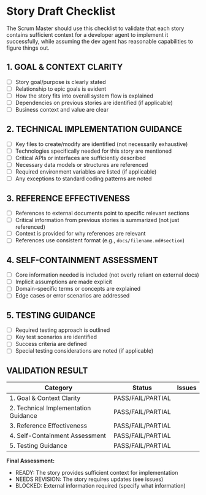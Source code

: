 # Story Draft Checklist

The Scrum Master should use this checklist to validate that each story contains sufficient context for a developer agent to implement it successfully, while assuming the dev agent has reasonable capabilities to figure things out.

## 1. GOAL & CONTEXT CLARITY

- [ ] Story goal/purpose is clearly stated
- [ ] Relationship to epic goals is evident
- [ ] How the story fits into overall system flow is explained
- [ ] Dependencies on previous stories are identified (if applicable)
- [ ] Business context and value are clear

## 2. TECHNICAL IMPLEMENTATION GUIDANCE

- [ ] Key files to create/modify are identified (not necessarily exhaustive)
- [ ] Technologies specifically needed for this story are mentioned
- [ ] Critical APIs or interfaces are sufficiently described
- [ ] Necessary data models or structures are referenced
- [ ] Required environment variables are listed (if applicable)
- [ ] Any exceptions to standard coding patterns are noted

## 3. REFERENCE EFFECTIVENESS

- [ ] References to external documents point to specific relevant sections
- [ ] Critical information from previous stories is summarized (not just referenced)
- [ ] Context is provided for why references are relevant
- [ ] References use consistent format (e.g., `docs/filename.md#section`)

## 4. SELF-CONTAINMENT ASSESSMENT

- [ ] Core information needed is included (not overly reliant on external docs)
- [ ] Implicit assumptions are made explicit
- [ ] Domain-specific terms or concepts are explained
- [ ] Edge cases or error scenarios are addressed

## 5. TESTING GUIDANCE

- [ ] Required testing approach is outlined
- [ ] Key test scenarios are identified
- [ ] Success criteria are defined
- [ ] Special testing considerations are noted (if applicable)

## VALIDATION RESULT

| Category                             | Status            | Issues |
| ------------------------------------ | ----------------- | ------ |
| 1. Goal & Context Clarity            | PASS/FAIL/PARTIAL |        |
| 2. Technical Implementation Guidance | PASS/FAIL/PARTIAL |        |
| 3. Reference Effectiveness           | PASS/FAIL/PARTIAL |        |
| 4. Self-Containment Assessment       | PASS/FAIL/PARTIAL |        |
| 5. Testing Guidance                  | PASS/FAIL/PARTIAL |        |

**Final Assessment:**

- READY: The story provides sufficient context for implementation
- NEEDS REVISION: The story requires updates (see issues)
- BLOCKED: External information required (specify what information)
